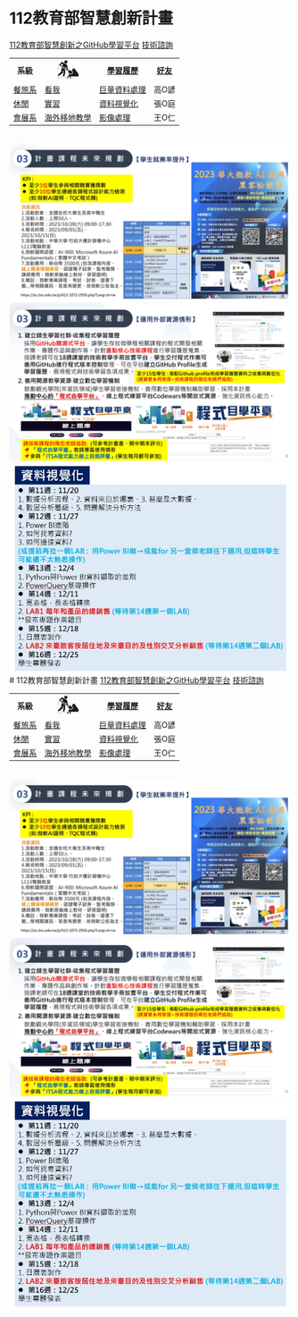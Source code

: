 # 112教育部智慧創新計畫
<a href="http://140.126.146.12:9090/GitHub2023/">112教育部智慧創新之GitHub學習平台</a>&nbsp;<a href="https://chat.openai.com/auth/login">技術諮詢</a>
<table>
<tr>
<th>系級</th>
<th><img src="working.jpeg"></th>
<th><a href="">學習履歷</a></th>
<th><a href="https://chat.openai.com/">好友</a></th>
</tr>
<tr>
<td><a href="https://hm.chu.edu.tw/index.php?Lang=zh-tw">餐旅系</a></td>
<td><a href="https://www.youtube.com/watch?v=dK9rBfbUETw">看我</a></td>
<td><a href="">巨量資料處理</a></td>
<td>高O諺</td>
</tr>
<tr>
<td><a href="https://lm.chu.edu.tw/index.php?Lang=zh-tw">休閒</a></td>
<td><a href="https://lm.chu.edu.tw/p/412-1040-117.php?Lang=zh-tw">實習</a></td>
<td><a href="">資料視覺化</a></td>
<td>張O庭</td>
</tr>
<tr>
<td><a href="https://mice.chu.edu.tw/index.php?Lang=zh-tw">會展系</a></td>
<td><a href="https://mice.chu.edu.tw/p/412-1041-112.php?Lang=zh-tw">海外移地教學</a></td>
<td><a href="https://github.com/yhhhh819/ImageProcessing">影像處理</a></td>
<td>王O仁</td>
</tr>
</table><br>
<img src="II_1.jpg"></img>
<img src="II_2.jpg"></img>
<img src="II_3.jpg" style="display:block; margin:auto;" ></img>
# 112教育部智慧創新計畫
<a href="http://140.126.146.12:9090/GitHub2023/">112教育部智慧創新之GitHub學習平台</a>&nbsp;<a href="https://chat.openai.com/auth/login">技術諮詢</a>
<table>
<tr>
<th>系級</th>
<th><img src="working.jpeg"></th>
<th><a href="">學習履歷</a></th>
<th><a href="https://chat.openai.com/">好友</a></th>
</tr>
<tr>
<td><a href="https://hm.chu.edu.tw/index.php?Lang=zh-tw">餐旅系</a></td>
<td><a href="https://www.youtube.com/watch?v=dK9rBfbUETw">看我</a></td>
<td><a href="">巨量資料處理</a></td>
<td>高O諺</td>
</tr>
<tr>
<td><a href="https://lm.chu.edu.tw/index.php?Lang=zh-tw">休閒</a></td>
<td><a href="https://lm.chu.edu.tw/p/412-1040-117.php?Lang=zh-tw">實習</a></td>
<td><a href="">資料視覺化</a></td>
<td>張O庭</td>
</tr>
<tr>
<td><a href="https://mice.chu.edu.tw/index.php?Lang=zh-tw">會展系</a></td>
<td><a href="https://mice.chu.edu.tw/p/412-1041-112.php?Lang=zh-tw">海外移地教學</a></td>
<td><a href="https://github.com/yhhhh819/ImageProcessing">影像處理</a></td>
<td>王O仁</td>
</tr>
</table><br>
<img src="II_1.jpg"></img>
<img src="II_2.jpg"></img>
<img src="II_3.jpg" style="display:block; margin:auto;" ></img>
